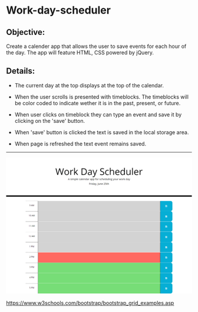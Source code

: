 # Work-day-scheduler

## Objective:

Create a calender app that allows the user to save events for each hour of the day.  The app will feature HTML, CSS powered by jQuery.

## Details:

* The current day at the top displays at the top of the calendar. 

* When the user scrolls is presented with timeblocks. The timeblocks will be color coded to indicate wether it is in the past, present, or future.

* When user clicks on timeblock they can type an event and save it by clicking on the 'save' button.

* When 'save' button is clicked the text is saved in the local storage area.

* When page is refreshed the text event remains saved.


--------

![screenshot](Assets/screencapture-127-0-0-1-5500-index-html-2021-06-25-14_21_47.png)


https://www.w3schools.com/bootstrap/bootstrap_grid_examples.asp

